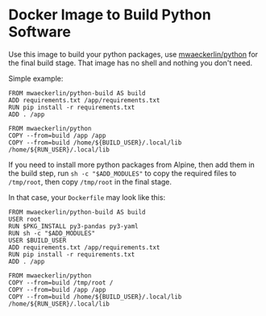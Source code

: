 # Docker Image to Build Python Software

Use this image to build your python packages, use [mwaeckerlin/python](https://github.com/mwaeckerlin/python) for the final build stage. That image has no shell and nothing you don't need.

Simple example:

```
FROM mwaeckerlin/python-build AS build
ADD requirements.txt /app/requirements.txt
RUN pip install -r requirements.txt
ADD . /app

FROM mwaeckerlin/python
COPY --from=build /app /app
COPY --from=build /home/${BUILD_USER}/.local/lib /home/${RUN_USER}/.local/lib
```

If you need to install more python packages from Alpine, then add them in the build step, run `sh -c "$ADD_MODULES"` to copy the required files to `/tmp/root`, then copy `/tmp/root` in the final stage.

In that case, your `Dockerfile` may look like this:
```
FROM mwaeckerlin/python-build AS build
USER root
RUN $PKG_INSTALL py3-pandas py3-yaml
RUN sh -c "$ADD_MODULES"
USER $BUILD_USER
ADD requirements.txt /app/requirements.txt
RUN pip install -r requirements.txt
ADD . /app

FROM mwaeckerlin/python
COPY --from=build /tmp/root /
COPY --from=build /app /app
COPY --from=build /home/${BUILD_USER}/.local/lib /home/${RUN_USER}/.local/lib
```
